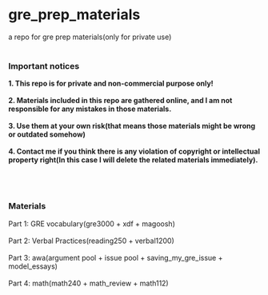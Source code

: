 # gre_prep_materials
a repo for gre prep materials(only for private use)
</br></br>
### Important notices
**1. This repo is for private and non-commercial purpose only!**</br>
</br>
**2. Materials included in this repo are gathered online, and I am not responsible for any mistakes in those materials.**</br>
</br>
**3. Use them at your own risk(that means those materials might be wrong or outdated somehow)**
</br></br>
**4. Contact me if you think there is any violation of copyright or intellectual property right(In this case I will delete the related materials immediately).**
</br>
</br></br></br>

### Materials

Part 1: GRE vocabulary(gre3000 + xdf + magoosh)</br></br>
Part 2: Verbal Practices(reading250 + verbal1200)</br></br>
Part 3: awa(argument pool + issue pool + saving_my_gre_issue + model_essays)</br></br>
Part 4: math(math240 + math_review + math112)</br></br>
